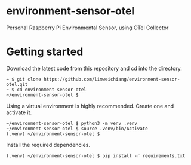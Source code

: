 # environment-sensor-otel
Personal Raspberry Pi Environmental Sensor, using OTel Collector


# Getting started

Download the latest code from this repository and cd into the directory.
```
~ $ git clone https://github.com/limweichiang/environment-sensor-otel.git
~ $ cd environment-sensor-otel
~/environment-sensor-otel $ 
```

Using a virtual environment is highly recommended. Create one and activate it.
```
~/environment-sensor-otel $ python3 -m venv .venv
~/environment-sensor-otel $ source .venv/bin/Activate
(.venv) ~/environment-sensor-otel $
```

Install the required dependencies.

```
(.venv) ~/environment-sensor-otel $ pip install -r requirements.txt
```

